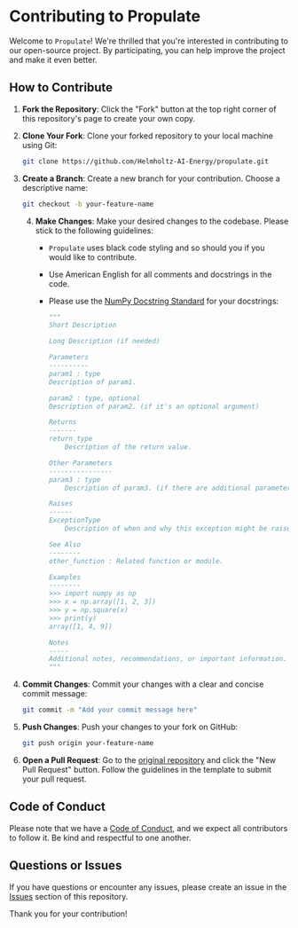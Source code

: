 # Contributing to Propulate

Welcome to ``Propulate``! We're thrilled that you're interested in contributing to our open-source project. 
By participating, you can help improve the project and make it even better. 

## How to Contribute

1. **Fork the Repository**: Click the "Fork" button at the top right corner of this repository's page to create your own copy.

2. **Clone Your Fork**: Clone your forked repository to your local machine using Git:
   ```bash
   git clone https://github.com/Helmholtz-AI-Energy/propulate.git
   ```

3. **Create a Branch**: Create a new branch for your contribution. Choose a descriptive name:
   ```bash
   git checkout -b your-feature-name
   ```

   4. **Make Changes**: Make your desired changes to the codebase. Please stick to the following guidelines: 
      * ``Propulate`` uses black code styling and so should you if you would like to contribute.
      * Use American English for all comments and docstrings in the code.
      * Please use the [NumPy Docstring Standard](https://numpydoc.readthedocs.io/en/latest/format.html) for your docstrings:
      
        ```python
        """
        Short Description

        Long Description (if needed)

        Parameters
        ----------
        param1 : type
        Description of param1.

        param2 : type, optional
        Description of param2. (if it's an optional argument)

        Returns
        -------
        return_type
            Description of the return value.

        Other Parameters
        ----------------
        param3 : type
            Description of param3. (if there are additional parameters)

        Raises
        ------
        ExceptionType
            Description of when and why this exception might be raised.

        See Also
        --------
        other_function : Related function or module.

        Examples
        --------
        >>> import numpy as np
        >>> x = np.array([1, 2, 3])
        >>> y = np.square(x)
        >>> print(y)
        array([1, 4, 9])

        Notes
        -----
        Additional notes, recommendations, or important information.
        """
        
5. **Commit Changes**: Commit your changes with a clear and concise commit message:
   ```bash
   git commit -m "Add your commit message here"
   ```

6. **Push Changes**: Push your changes to your fork on GitHub:
   ```bash
   git push origin your-feature-name
   ```

7. **Open a Pull Request**: Go to the [original repository](https://github.com/Helmholtz-AI-Energy/propulate.git) and click the "New Pull Request" button. Follow the guidelines in the template to submit your pull request.

## Code of Conduct

Please note that we have a [Code of Conduct](CODE_OF_CONDUCT.md), and we expect all contributors to follow it. Be kind and respectful to one another.

## Questions or Issues

If you have questions or encounter any issues, please create an issue in the [Issues](https://github.com/Helmholtz-AI-Energy/propulate/issues) section of this repository.

Thank you for your contribution!